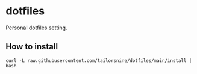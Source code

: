 # dotfiles
Personal dotfiles setting.

## How to install
```
curl -L raw.githubusercontent.com/tailorsnine/dotfiles/main/install | bash
```
